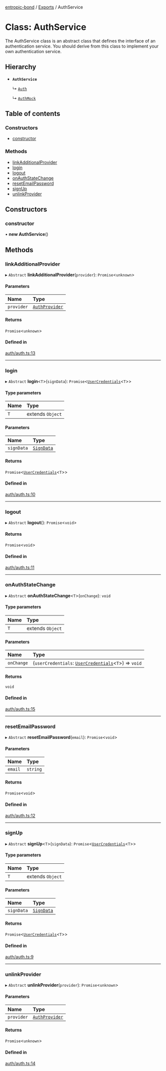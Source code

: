 [entropic-bond](../README.md) / [Exports](../modules.md) / AuthService

# Class: AuthService

The AuthService class is an abstract class that defines the interface of an authentication service.
You should derive from this class to implement your own authentication service.

## Hierarchy

- **`AuthService`**

  ↳ [`Auth`](Auth.md)

  ↳ [`AuthMock`](AuthMock.md)

## Table of contents

### Constructors

- [constructor](AuthService.md#constructor)

### Methods

- [linkAdditionalProvider](AuthService.md#linkadditionalprovider)
- [login](AuthService.md#login)
- [logout](AuthService.md#logout)
- [onAuthStateChange](AuthService.md#onauthstatechange)
- [resetEmailPassword](AuthService.md#resetemailpassword)
- [signUp](AuthService.md#signup)
- [unlinkProvider](AuthService.md#unlinkprovider)

## Constructors

### constructor

• **new AuthService**()

## Methods

### linkAdditionalProvider

▸ `Abstract` **linkAdditionalProvider**(`provider`): `Promise`<`unknown`\>

#### Parameters

| Name | Type |
| :------ | :------ |
| `provider` | [`AuthProvider`](../modules.md#authprovider) |

#### Returns

`Promise`<`unknown`\>

#### Defined in

[auth/auth.ts:13](https://github.com/entropic-bond/entropic-bond/blob/2a330da/src/auth/auth.ts#L13)

___

### login

▸ `Abstract` **login**<`T`\>(`signData`): `Promise`<[`UserCredentials`](../interfaces/UserCredentials.md)<`T`\>\>

#### Type parameters

| Name | Type |
| :------ | :------ |
| `T` | extends `Object` |

#### Parameters

| Name | Type |
| :------ | :------ |
| `signData` | [`SignData`](../interfaces/SignData.md) |

#### Returns

`Promise`<[`UserCredentials`](../interfaces/UserCredentials.md)<`T`\>\>

#### Defined in

[auth/auth.ts:10](https://github.com/entropic-bond/entropic-bond/blob/2a330da/src/auth/auth.ts#L10)

___

### logout

▸ `Abstract` **logout**(): `Promise`<`void`\>

#### Returns

`Promise`<`void`\>

#### Defined in

[auth/auth.ts:11](https://github.com/entropic-bond/entropic-bond/blob/2a330da/src/auth/auth.ts#L11)

___

### onAuthStateChange

▸ `Abstract` **onAuthStateChange**<`T`\>(`onChange`): `void`

#### Type parameters

| Name | Type |
| :------ | :------ |
| `T` | extends `Object` |

#### Parameters

| Name | Type |
| :------ | :------ |
| `onChange` | (`userCredentials`: [`UserCredentials`](../interfaces/UserCredentials.md)<`T`\>) => `void` |

#### Returns

`void`

#### Defined in

[auth/auth.ts:15](https://github.com/entropic-bond/entropic-bond/blob/2a330da/src/auth/auth.ts#L15)

___

### resetEmailPassword

▸ `Abstract` **resetEmailPassword**(`email`): `Promise`<`void`\>

#### Parameters

| Name | Type |
| :------ | :------ |
| `email` | `string` |

#### Returns

`Promise`<`void`\>

#### Defined in

[auth/auth.ts:12](https://github.com/entropic-bond/entropic-bond/blob/2a330da/src/auth/auth.ts#L12)

___

### signUp

▸ `Abstract` **signUp**<`T`\>(`signData`): `Promise`<[`UserCredentials`](../interfaces/UserCredentials.md)<`T`\>\>

#### Type parameters

| Name | Type |
| :------ | :------ |
| `T` | extends `Object` |

#### Parameters

| Name | Type |
| :------ | :------ |
| `signData` | [`SignData`](../interfaces/SignData.md) |

#### Returns

`Promise`<[`UserCredentials`](../interfaces/UserCredentials.md)<`T`\>\>

#### Defined in

[auth/auth.ts:9](https://github.com/entropic-bond/entropic-bond/blob/2a330da/src/auth/auth.ts#L9)

___

### unlinkProvider

▸ `Abstract` **unlinkProvider**(`provider`): `Promise`<`unknown`\>

#### Parameters

| Name | Type |
| :------ | :------ |
| `provider` | [`AuthProvider`](../modules.md#authprovider) |

#### Returns

`Promise`<`unknown`\>

#### Defined in

[auth/auth.ts:14](https://github.com/entropic-bond/entropic-bond/blob/2a330da/src/auth/auth.ts#L14)

